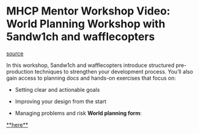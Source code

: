 # MHCP Mentor Workshop Video: World Planning Workshop with 5andw1ch and wafflecopters

[source](https://developers.meta.com/horizon-worlds/learn/documentation/mhcp-program/focus-sessions/mhcp-mentor-workshop-world-planning)

In this workshop, 5andw1ch and wafflecopters introduce structured pre-production techniques to strengthen your development process. You’ll also gain access to planning docs and hands-on exercises that focus on:

*   Setting clear and actionable goals

*   Improving your design from the start

*   Managing problems and risk **World planning form**: 

[\*\*here\*\*](https://scontent.oculuscdn.com/v/t64.5771-25/473391960_3924578207766164_2630832554482094150_n.pdf?_nc_cat=100&ccb=1-7&_nc_sid=e280be&_nc_ohc=PNZBYkrSdNAQ7kNvwFdjyDV&_nc_oc=Adlg0qfF2XY52hYe_W0ZIUR7vIE8dBhfWm5nRNW5YCcCgHBR7ERmBNij6mkN6M7fxBE&_nc_zt=3&_nc_ht=scontent.oculuscdn.com&oh=00_AfQwm-qjSBbVHbq0_7q3YIQtIoPa5ica8n5uw16_ssBN_Q&oe=689BB1B2)

 

 

 

 

 

 

 

 

 

 

 

 

 

 

 

 

 

 

 

 

 

 

 

 

 

 

 

 

 

 

 

 

 

 

 

 

 

 

 

 

 

 

 

 

 

 

 